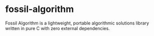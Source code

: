 # fossil-algorithm
Fossil Algorithm is a lightweight, portable algorithmic solutions library written in pure C with zero external dependencies.
